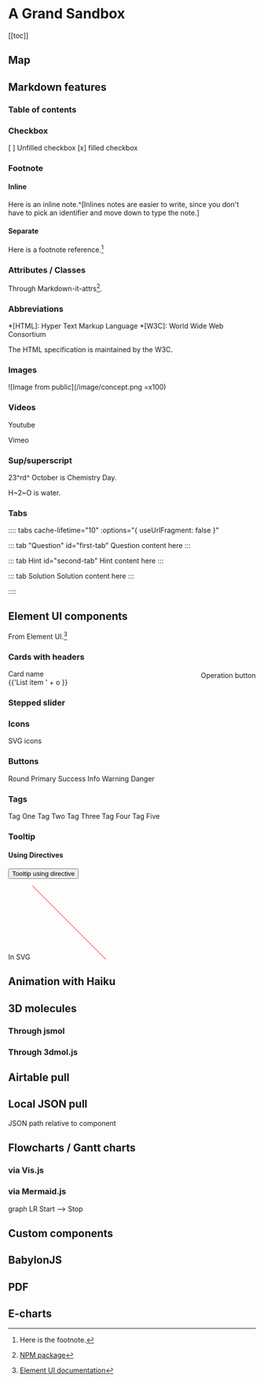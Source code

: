 # A Grand Sandbox

[[toc]]

## Map

<ClientOnly>

<MapTopo v-bind:init_center="{lng:35.355660, lat:31.316457}" v-bind:init_zoom="10" >

<MapMarker :coord="[35.354400, 31.318961]" color='green' desc="Northern Palace built in 232 AD" />

</MapTopo>

</ClientOnly>

## Markdown features

### Table of contents

### Checkbox

[ ] Unfilled checkbox
[x] filled checkbox

### Footnote

#### Inline

Here is an inline note.^[Inlines notes are easier to write, since you don't have to pick an identifier and move down to type the note.]

#### Separate

Here is a footnote reference.[^1]

[^1]: Here is the footnote.

### Attributes / Classes

Through Markdown-it-attrs[^2].

### Abbreviations

*[HTML]: Hyper Text Markup Language
*[W3C]: World Wide Web Consortium

The HTML specification is maintained by the W3C.

[^2]: [NPM package](https://www.npmjs.com/package/markdown-it-attrs)

### Images

![Image from public](/image/concept.png =x100)

### Videos

Youtube

Vimeo

### Sup/superscript

23^rd^ October is Chemistry Day.

H~2~O is water.

<!-- ## Bootstrap-vue components -->

### Tabs

:::: tabs cache-lifetime="10" :options="{ useUrlFragment: false }"

::: tab "Question" id="first-tab"
Question content here
:::


::: tab Hint id="second-tab"
Hint content here
:::

::: tab Solution
Solution content here
:::

::::

## Element UI components

From Element UI.[^EUI]

[^EUI]: [Element UI documentation](http://element.eleme.io/?ref=madewithvuejs.com#/en-US/component/installation)

### Cards with headers

<el-card class="box-card">
  <div slot="header" class="clearfix">
    <span>Card name</span>
    <el-button style="float: right; padding: 3px 0" type="text">Operation button</el-button>
  </div>
  <div v-for="o in 4" :key="o" class="text item">
    {{'List item ' + o }}
  </div>
</el-card>


### Stepped slider

<el-steps :active="2" align-center>
  <el-step title="Step 1" description="Some description"></el-step>
  <el-step title="Step 2" description="Some description"></el-step>
  <el-step title="Step 3" description="Some description"></el-step>
  <el-step title="Step 4" description="Some description"></el-step>
</el-steps>

### Icons

<i class="el-icon-edit"></i>

SVG icons

<vp-icon name="electron" />


### Buttons

<el-row>
  <el-button round>Round</el-button>
  <el-button type="primary" round>Primary</el-button>
  <el-button type="success" round>Success</el-button>
  <el-button type="info" round>Info</el-button>
  <el-button type="warning" round>Warning</el-button>
  <el-button type="danger" round>Danger</el-button>
</el-row>

### Tags

<el-tag>Tag One</el-tag>
<el-tag type="success">Tag Two</el-tag>
<el-tag type="info">Tag Three</el-tag>
<el-tag type="warning">Tag Four</el-tag>
<el-tag type="danger">Tag Five</el-tag>

### Tooltip

#### Using Directives

<button content="I'm a Tippy tooltip!" v-tippy>
  Tooltip using directive  
</button>

In SVG
<svg 
    height="150" 
    width="150">
    <line x1="0" y1="0" x2="150" y2="150" style="stroke:red;strokeWidth:5" 
    content="I'm a Tippy tooltip!" 
    v-tippy='{followCursor : "initial", animation:"fade", delay:100, arrow : true}'></line>
</svg>

<!-- ## LaTeX / Chem

<LaTeX formula="x^2 + y^2 + \cancel{pxy} = z^2 + \cancel{pxy}" />

<Chem formula="H+\aq{} + OH^{-}\aq{} <=>> H2O\liquid{}" />

At triple point, <Chem formula="H2O\solid{} <=> H2O\liquid{} <=> H2O\gas{}" inline />.

Physical units available with **pu** command. -->



## Animation with Haiku

<!-- <anim-snap /> -->

<!-- ## Animation with Lottie --- FORGET ABOUT IT

vue-lottie broken: TypeError. -->

<!-- <Anim /> -->

<!-- <iframe src="https://modest-booth-7d9598.netlify.com/anim/lottietest.html" height=600 width=600 frameborder=0 scrolling="no"></iframe>

No control from an iframe. -->

## 3D molecules

### Through jsmol
<!-- 
JSmol from iframe in public/jsmol/jsmol.html

<iframe src="https://modest-booth-7d9598.netlify.com/jsmol/jsmol.html" height=600 width=600 frameborder=0 scrolling="no"></iframe> -->

### Through 3dmol.js

<!-- From PDB.

<Molecule pdb="1bl8" /> -->

<!-- From PubChem.

<Molecule cid="2349" /> -->
<!-- 
From "local" file placed in /public/pdb/.

<Molecule url="https://modest-booth-7d9598.netlify.com/pdb/6c6p.pdb" /> -->

## Airtable pull

<!-- <AirtableTopic /> -->

## Local JSON pull

JSON path relative to component

<LocalJSON />

<!-- <div v-for="i in items">
    <h2>{{i.first_name}} {{i.last_name}}</h2>
    <img :src="i.avatar"/>
</div>

<script>
import data from './users.json'
export default {
  data () {
      return {
          items: data.data
      }
  }
}
</script> -->

<!-- <script>
const axios = require('axios')
export default {
  data () {
      return {
          items: []
      }
  },
  async beforeMount() {
    axios.get('https://reqres.in/api/users')
    .then(response => {
       this.$data.items = response.data.data
    })
    .catch(error => {
        console.log(error);
    })
  }
}
</script> -->


<!-- ## Teacher toggle

<Teacher>

Teacher-only component, set on global $teacher

</Teacher> -->
<!-- 
<el-switch v-model="$teacher" active-text="Teacher" inactive-text="Student">
</el-switch>

Bug: switch does not seem to toggle -->

## Flowcharts / Gantt charts

### via Vis.js

<vis-timeline />
<vis-network />

### via Mermaid.js

<mermaid>
graph LR
    Start --> Stop
</mermaid>

## Custom components

<Duration time='60 min' />
<CompletionStatus v-bind:percentage=100 />
<PublishDate date="2019-03-20T03:54:07Z" />

## BabylonJS

<!-- <BabylonTest /> -->

## PDF

<!-- <PDF /> -->

## E-charts

<!-- <IA-Criteria /> -->
<!-- 
## GIF

![Typesetting chemical equations; GIF test](./typeset_chem_eqn_ammonia.gif) -->
